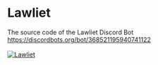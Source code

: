 # Lawliet
The source code of the Lawliet Discord Bot  
https://discordbots.org/bot/368521195940741122
<br><br>
<a href="https://discordbots.org/bot/368521195940741122" >
  <img src="https://discordbots.org/api/widget/368521195940741122.svg" alt="Lawliet" />
</a>